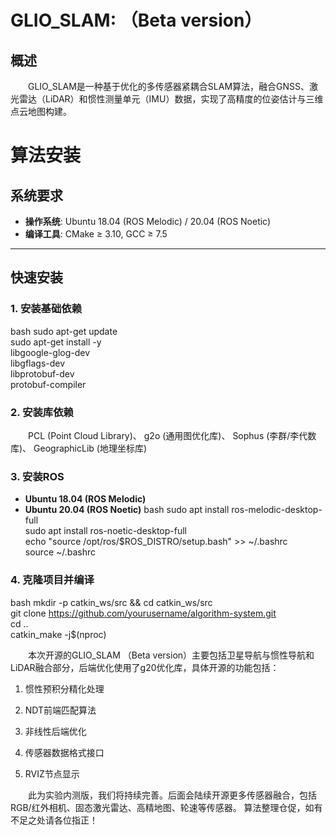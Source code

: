 # GLIO_SLAM: （Beta version）

## 概述

&emsp;&emsp;GLIO_SLAM是一种基于优化的多传感器紧耦合SLAM算法，融合GNSS、激光雷达（LiDAR）和惯性测量单元（IMU）数据，实现了高精度的位姿估计与三维点云地图构建。


# 算法安装

## 系统要求
- **操作系统**: Ubuntu 18.04 (ROS Melodic) / 20.04 (ROS Noetic)
- **编译工具**: CMake ≥ 3.10, GCC ≥ 7.5

---

## 快速安装

### 1. 安装基础依赖
bash
sudo apt-get update \
sudo apt-get install -y \
libgoogle-glog-dev \
libgflags-dev \
libprotobuf-dev \
protobuf-compiler 
### 2. 安装库依赖
&emsp;&emsp;PCL (Point Cloud Library)、
g2o (通用图优化库)、
Sophus (李群/李代数库)、
GeographicLib (地理坐标库)
### 3. 安装ROS
- **Ubuntu 18.04 (ROS Melodic)**
- **Ubuntu 20.04 (ROS Noetic)**
bash
sudo apt install ros-melodic-desktop-full \
sudo apt install ros-noetic-desktop-full \
echo "source /opt/ros/$ROS_DISTRO/setup.bash" >> ~/.bashrc \
source ~/.bashrc
### 4. 克隆项目并编译
bash
mkdir -p catkin_ws/src && cd catkin_ws/src \
git clone https://github.com/yourusername/algorithm-system.git \
cd .. \
catkin_make -j$(nproc)

&emsp;&emsp;本次开源的GLIO_SLAM （Beta version）主要包括卫星导航与惯性导航和LiDAR融合部分，后端优化使用了g20优化库，具体开源的功能包括：
1. 惯性预积分精化处理

2. NDT前端匹配算法

3. 非线性后端优化

4. 传感器数据格式接口

5. RVIZ节点显示

&emsp;&emsp;此为实验内测版，我们将持续完善。后面会陆续开源更多传感器融合，包括RGB/红外相机、固态激光雷达、高精地图、轮速等传感器。
算法整理仓促，如有不足之处请各位指正！




